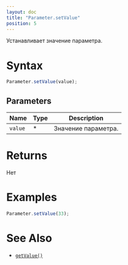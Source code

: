 ```yaml
---
layout: doc
title: "Parameter.setValue"
position: 5
---
```


Устанавливает значение параметра.

# Syntax

```js
Parameter.setValue(value);
```

## Parameters

|Name|Type|Description|
|----|----|-----------|
|`value`|&#42;|Значение параметра.|

# Returns

Нет

# Examples

```js
Parameter.setValue(33);
```

# See Also

* [`getValue()`](../Parameter.getValue/)